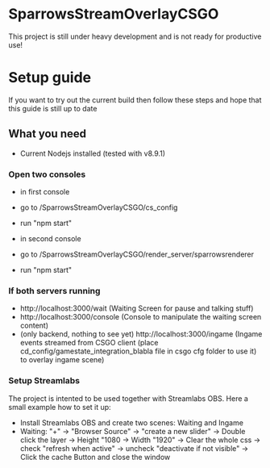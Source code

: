 # SparrowsStreamOverlayCSGO

This project is still under heavy development and is not ready for productive use!


# Setup guide

If you want to try out the current build then follow these steps and hope that this guide is still up to date

## What you need

- Current Nodejs installed (tested with v8.9.1)

### Open two consoles

- in first console
- go to <place of downloaded folder>/SparrowsStreamOverlayCSGO/cs_config
- run "npm start"

- in second console
- go to <place of downloaded folder>/SparrowsStreamOverlayCSGO/render_server/sparrowsrenderer
- run "npm start"

### If both servers running

- http://localhost:3000/wait (Waiting Screen for pause and talking stuff)
- http://localhost:3000/console (Console to manipulate the waiting screen content)
- (only backend, nothing to see yet) http://localhost:3000/ingame (Ingame events streamed from CSGO client (place cd_config/gamestate_integration_blabla file in csgo cfg folder to use it) to overlay ingame scene)

### Setup Streamlabs

The project is intented to be used together with Streamlabs OBS. Here a small example how to set it up:

- Install Streamlabs OBS and create two scenes: Waiting and Ingame
- Waiting: "+" -> "Browser Source" -> "create a new slider" -> Double click the layer -> Height "1080 -> Width "1920" -> Clear the whole css -> check "refresh when active"  -> uncheck "deactivate if not visible" -> Click the cache Button and close the window

